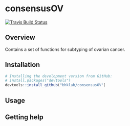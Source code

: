 # consensusOV #
[![Travis Build Status](https://travis-ci.org/bhklab/consensusOV.svg?branch=master)](https://travis-ci.org/bhklab/consensusOV)

Overview
--------

Contains a set of functions for subtyping of ovarian cancer.

Installation
------------

``` r
# Installing the development version from GitHub:
# install.packages("devtools")
devtools::install_github("bhklab/consensusOV")
```

Usage
-----


Getting help
------------
